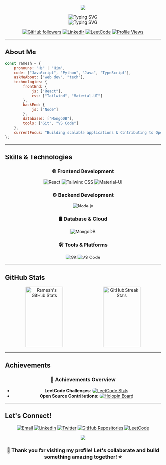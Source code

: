 <div align="center">
  <img src="https://capsule-render.vercel.app/api?type=waving&color=gradient&customColorList=6,11,20&height=180&section=header&text=Ramesh%20Krishnan&fontSize=42&fontColor=fff&animation=twinkling&fontAlignY=32"/>
</div>

<p align="center">
  <img src="https://readme-typing-svg.demolab.com?font=Fira+Code&weight=600&size=22&duration=3000&pause=1000&color=3CE0F7&center=true&vCenter=true&repeat=false&width=500&lines=Welcome+to+my+GitHub+Profile!+%F0%9F%91%8B" alt="Typing SVG" />
  <br>
  <img src="https://readme-typing-svg.demolab.com?font=Fira+Code&weight=600&size=22&duration=3000&pause=1000&color=3CE0F7&center=true&vCenter=true&width=500&lines=Full+Stack+Developer;Open+Source+Enthusiast;Problem+Solver" alt="Typing SVG" />
</p>

<div align="center">

[![GitHub followers](https://img.shields.io/github/followers/rameshkrishnan-s?style=for-the-badge&color=3CE0F7&labelColor=1A1B27&border_color=3CE0F7)](https://github.com/rameshkrishnan-s)
[![LinkedIn](https://img.shields.io/badge/-LinkedIn-3CE0F7?style=for-the-badge&logo=Linkedin&logoColor=1A1B27&labelColor=3CE0F7)](https://www.linkedin.com/in/rameshkrishnanS)
[![LeetCode](https://img.shields.io/badge/LeetCode-3CE0F7?style=for-the-badge&logo=leetcode&logoColor=1A1B27&labelColor=3CE0F7)](https://leetcode.com/u/rameshkrishnan/)
[![Profile Views](https://komarev.com/ghpvc/?username=rameshkrishnan-s&style=for-the-badge&color=3CE0F7)](https://github.com/rameshkrishnan-s)

</div>

---

## About Me

```javascript
const ramesh = {
    pronouns: "He" | "Him",
    code: ["JavaScript", "Python", "Java", "TypeScript"],
    askMeAbout: ["web dev", "tech"],
    technologies: {
        frontEnd: {
            js: ["React"],
            css: ["Tailwind", "Material-UI"]
        },
        backEnd: {
            js: ["Node"]
        },
        databases: ["MongoDB"],
        tools: ["Git", "VS Code"]
    },
    currentFocus: "Building scalable applications & Contributing to Open Source"
};
```

---

## Skills & Technologies

<div align="center">

### 🌐 Frontend Development
![React](https://img.shields.io/badge/-React-61DAFB?style=for-the-badge&logo=react&logoColor=black&borderRadius=15)
![Tailwind CSS](https://img.shields.io/badge/-TailwindCSS-38B2AC?style=for-the-badge&logo=tailwind-css&logoColor=white&borderRadius=15)
![Material-UI](https://img.shields.io/badge/-MaterialUI-0081CB?style=for-the-badge&logo=mui&logoColor=white&borderRadius=15)

### ⚙️ Backend Development
![Node.js](https://img.shields.io/badge/-Node.js-339933?style=for-the-badge&logo=node.js&logoColor=white&borderRadius=15)

### 🛢 Database & Cloud
![MongoDB](https://img.shields.io/badge/-MongoDB-47A248?style=for-the-badge&logo=mongodb&logoColor=white&borderRadius=15)

### 🛠 Tools & Platforms
![Git](https://img.shields.io/badge/-Git-F05032?style=for-the-badge&logo=git&logoColor=white&borderRadius=15)
![VS Code](https://img.shields.io/badge/-VS%20Code-007ACC?style=for-the-badge&logo=visual-studio-code&logoColor=white&borderRadius=15)
</div>

---

## GitHub Stats

<div align="center">
  <img width="49%" height="195px" src="https://github-readme-stats.vercel.app/api?username=rameshkrishnan-s&show_icons=true&theme=tokyonight&hide_border=true&bg_color=0D1117" alt="Ramesh's GitHub Stats" />
  <img width="49%" height="195px" src="https://github-readme-streak-stats.herokuapp.com/?user=rameshkrishnan-s&theme=tokyonight&hide_border=true&background=0D1117&stroke=3CE0F7&ring=3CE0F7&currStreakNum=FFFFFF" alt="GitHub Streak Stats"/>
</div>

---

## Achievements

<div align="center">

### 🌟 Achievements Overview
- **LeetCode Challenges**: <a href="https://leetcode.com/u/rameshkrishnan/"><img src="https://leetcard.jacoblin.cool/rameshkrishnan?theme=dark&font=Noto%20Sans&border_radius=20&border=3CE0F7" alt="LeetCode Stats" style="border-radius: 10px;"/></a>
- **Open Source Contributions**: <a href="https://holopin.io/@rameshkrishnan"><img src="https://holopin.io/api/user/board?user=rameshkrishnans" alt="Holopin Board" style="border-radius: 10px;"/></a>

</div>

---

## Let's Connect!

<div align="center">
  
<a href="mailto:sundarrajanrameshkrishnan@gmail.com"><img src="https://img.shields.io/badge/Gmail-D14836?style=for-the-badge&logo=gmail&logoColor=white&borderRadius=15" alt="Email"/></a>
<a href="https://www.linkedin.com/in/rameshkrishnanS"><img src="https://img.shields.io/badge/LinkedIn-0077B5?style=for-the-badge&logo=linkedin&logoColor=white&borderRadius=15" alt="LinkedIn"/></a>
<a href="https://x.com/Ramesh30739342"><img src="https://img.shields.io/badge/Twitter-1DA1F2?style=for-the-badge&logo=twitter&logoColor=white&borderRadius=15" alt="Twitter"/></a>
<a href="https://github.com/rameshkrishnan-s?tab=repositories"><img src="https://img.shields.io/badge/Repositories-181717?style=for-the-badge&logo=github&logoColor=white&borderRadius=15" alt="GitHub Repositories"/></a>
<a href="https://leetcode.com/u/rameshkrishnan/"><img src="https://img.shields.io/badge/LeetCode-FFA116?style=for-the-badge&logo=leetcode&logoColor=white&borderRadius=15" alt="LeetCode"/></a>

</div>

<div align="center">
  <img src="https://capsule-render.vercel.app/api?type=waving&color=gradient&customColorList=6,11,20&height=120&section=footer"/>
</div>

<div align="center">
  
### 💖 Thank you for visiting my profile! Let's collaborate and build something amazing together! ⭐️

</div>

